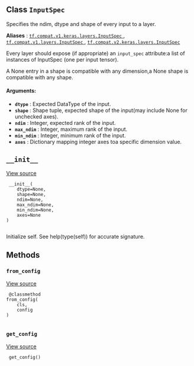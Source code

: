 

## Class  `InputSpec` 
Specifies the ndim, dtype and shape of every input to a layer.

**Aliases** : [ `tf.compat.v1.keras.layers.InputSpec` ](/api_docs/python/tf/keras/layers/InputSpec), [ `tf.compat.v1.layers.InputSpec` ](/api_docs/python/tf/keras/layers/InputSpec), [ `tf.compat.v2.keras.layers.InputSpec` ](/api_docs/python/tf/keras/layers/InputSpec)

Every layer should expose (if appropriate) an  `input_spec`  attribute:a list of instances of InputSpec (one per input tensor).

A None entry in a shape is compatible with any dimension,a None shape is compatible with any shape.

#### Arguments:
- **`dtype`** : Expected DataType of the input.
- **`shape`** : Shape tuple, expected shape of the input(may include None for unchecked axes).
- **`ndim`** : Integer, expected rank of the input.
- **`max_ndim`** : Integer, maximum rank of the input.
- **`min_ndim`** : Integer, minimum rank of the input.
- **`axes`** : Dictionary mapping integer axes toa specific dimension value.


##  `__init__` 
[View source](https://github.com/tensorflow/tensorflow/blob/r2.0/tensorflow/python/keras/engine/input_spec.py#L54-L81)

```
 __init__(
    dtype=None,
    shape=None,
    ndim=None,
    max_ndim=None,
    min_ndim=None,
    axes=None
)
 
```

Initialize self.  See help(type(self)) for accurate signature.

## Methods


###  `from_config` 
[View source](https://github.com/tensorflow/tensorflow/blob/r2.0/tensorflow/python/keras/engine/input_spec.py#L101-L103)

```
 @classmethod
from_config(
    cls,
    config
)
 
```

###  `get_config` 
[View source](https://github.com/tensorflow/tensorflow/blob/r2.0/tensorflow/python/keras/engine/input_spec.py#L92-L99)

```
 get_config()
 
```

